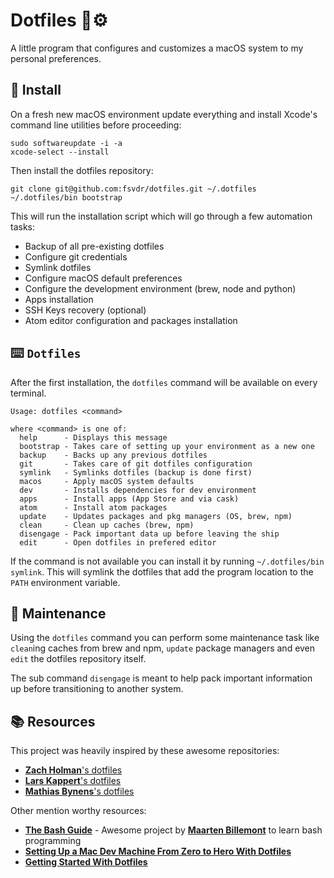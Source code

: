 # Dotfiles 🤖⚙️

A little program that configures and customizes a macOS system to my personal preferences.

## 🚀 Install

On a fresh new macOS environment update everything and install Xcode's command line utilities before proceeding:

```
sudo softwareupdate -i -a
xcode-select --install
```

Then install the dotfiles repository:

```
git clone git@github.com:fsvdr/dotfiles.git ~/.dotfiles
~/.dotfiles/bin bootstrap
```

This will run the installation script which will go through a few automation tasks:

- Backup of all pre-existing dotfiles
- Configure git credentials
- Symlink dotfiles
- Configure macOS default preferences
- Configure the development environment (brew, node and python)
- Apps installation
- SSH Keys recovery (optional)
- Atom editor configuration and packages installation

## ⌨️ `Dotfiles`

After the first installation, the `dotfiles` command will be available on every terminal.

```
Usage: dotfiles <command>

where <command> is one of:
  help      - Displays this message
  bootstrap - Takes care of setting up your environment as a new one
  backup    - Backs up any previous dotfiles
  git       - Takes care of git dotfiles configuration
  symlink   - Symlinks dotfiles (backup is done first)
  macos     - Apply macOS system defaults
  dev       - Installs dependencies for dev environment
  apps      - Install apps (App Store and via cask)
  atom      - Install atom packages
  update    - Updates packages and pkg managers (OS, brew, npm)
  clean     - Clean up caches (brew, npm)
  disengage - Pack important data up before leaving the ship
  edit      - Open dotfiles in prefered editor
```

If the command is not available you can install it by running `~/.dotfiles/bin symlink`. This will symlink the dotfiles that add the program location to the `PATH` environment variable.

## 🔧 Maintenance

Using the `dotfiles` command you can perform some maintenance task like `clean`ing caches from brew and npm, `update` package managers and even `edit` the dotfiles repository itself.

The sub command `disengage` is meant to help pack important information up before transitioning to another system.

## 📚 Resources

This project was heavily inspired by these awesome repositories:

- [**Zach Holman**'s dotfiles](https://github.com/holman/dotfiles)
- [**Lars Kappert**'s dotfiles](https://github.com/webpro/dotfiles)
- [**Mathias Bynens**'s dotfiles](https://github.com/mathiasbynens/dotfiles)

Other mention worthy resources:

- [**The Bash Guide**](https://guide.bash.academy/) - Awesome project by [**Maarten Billemont**](https://github.com/lhunath) to learn bash programming
- [**Setting Up a Mac Dev Machine From Zero to Hero With Dotfiles**](https://code.tutsplus.com/tutorials/setting-up-a-mac-dev-machine-from-zero-to-hero-with-dotfiles--net-35449)
- [**Getting Started With Dotfiles**](https://medium.com/@webprolific/getting-started-with-dotfiles-43c3602fd789)
